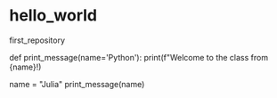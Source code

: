 # hello_world
first_repository

def print_message(name='Python'):
    print(f"Welcome to the class from {name}!)

name = "Julia"
print_message(name)
